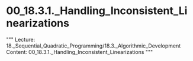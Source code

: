 # 00_18.3.1._Handling_Inconsistent_Linearizations

"""
Lecture: 18._Sequential_Quadratic_Programming/18.3._Algorithmic_Development
Content: 00_18.3.1._Handling_Inconsistent_Linearizations
"""

